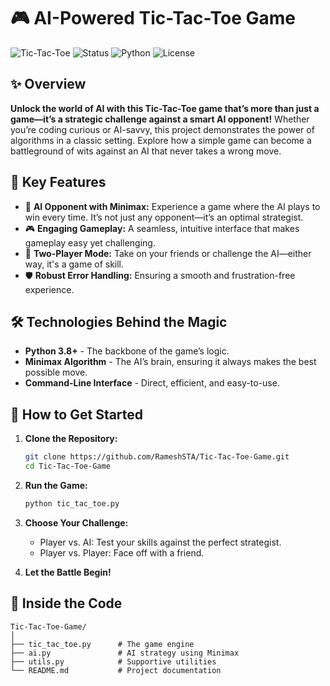 # 🎮 AI-Powered Tic-Tac-Toe Game

![Tic-Tac-Toe](https://img.shields.io/badge/Tic--Tac--Toe-Game-blueviolet) ![Status](https://img.shields.io/badge/Status-Completed-brightgreen) ![Python](https://img.shields.io/badge/Python-3.8%2B-blue) ![License](https://img.shields.io/badge/License-MIT-brightgreen)

## ✨ Overview

**Unlock the world of AI with this Tic-Tac-Toe game that’s more than just a game—it’s a strategic challenge against a smart AI opponent!** Whether you’re coding curious or AI-savvy, this project demonstrates the power of algorithms in a classic setting. Explore how a simple game can become a battleground of wits against an AI that never takes a wrong move.

## 🚀 Key Features

- 🤖 **AI Opponent with Minimax:** Experience a game where the AI plays to win every time. It’s not just any opponent—it’s an optimal strategist.
- 🎮 **Engaging Gameplay:** A seamless, intuitive interface that makes gameplay easy yet challenging.
- 👫 **Two-Player Mode:** Take on your friends or challenge the AI—either way, it's a game of skill.
- 🛡️ **Robust Error Handling:** Ensuring a smooth and frustration-free experience.

## 🛠️ Technologies Behind the Magic

- **Python 3.8+** - The backbone of the game’s logic.
- **Minimax Algorithm** - The AI’s brain, ensuring it always makes the best possible move.
- **Command-Line Interface** - Direct, efficient, and easy-to-use.

## 🎯 How to Get Started

1. **Clone the Repository:**

    ```bash
    git clone https://github.com/RameshSTA/Tic-Tac-Toe-Game.git
    cd Tic-Tac-Toe-Game
    ```

2. **Run the Game:**

    ```bash
    python tic_tac_toe.py
    ```

3. **Choose Your Challenge:**
   - Player vs. AI: Test your skills against the perfect strategist.
   - Player vs. Player: Face off with a friend.

4. **Let the Battle Begin!**

## 📂 Inside the Code

```plaintext
Tic-Tac-Toe-Game/
│
├── tic_tac_toe.py      # The game engine
├── ai.py               # AI strategy using Minimax
├── utils.py            # Supportive utilities
└── README.md           # Project documentation
